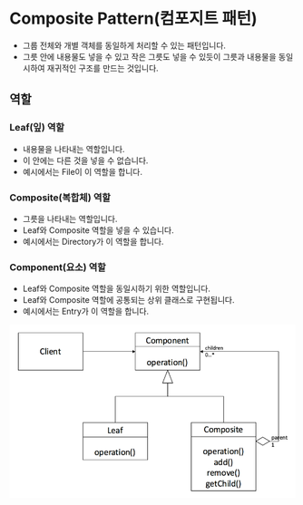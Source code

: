 # Composite Pattern(컴포지트 패턴)

- 그룹 전체와 개별 객체를 동일하게 처리할 수 있는 패턴입니다.
- 그릇 안에 내용물도 넣을 수 있고 작은 그릇도 넣을 수 있듯이 그릇과 내용물을 동일시하여 재귀적인 구조를 만드는 것입니다.

## 역할

### Leaf(잎) 역할

- 내용물을 나타내는 역할입니다.
- 이 안에는 다른 것을 넣을 수 없습니다.
- 예시에서는 File이 이 역할을 합니다.

### Composite(복합체) 역할

- 그릇을 나타내는 역할입니다.
- Leaf와 Composite 역할을 넣을 수 있습니다.
- 예시에서는 Directory가 이 역할을 합니다.

### Component(요소) 역할

- Leaf와 Composite 역할을 동일시하기 위한 역할입니다.
- Leaf와 Composite 역할에 공통되는 상위 클래스로 구현됩니다.
- 예시에서는 Entry가 이 역할을 합니다.

![컴포지트 패턴](../image/composite_pattern.png)